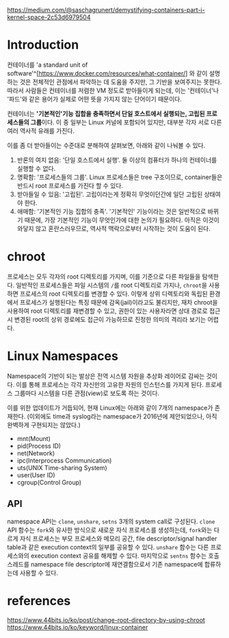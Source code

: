 https://medium.com/@saschagrunert/demystifying-containers-part-i-kernel-space-2c53d6979504

# Introduction
컨테이너를 'a standard unit of software'^[https://www.docker.com/resources/what-container/] 와 같이 설명하는 것은 전체적인 관점에서 파악하는 데 도움을 주지만, 그 기반을 보여주지는 못한다.
따라서 사람들은 컨테이너를 저렴한 VM 정도로 받아들이게 되는데, 이는 '컨테이너'나 '파드'와 같은 용어가 실제로 어떤 뜻을 가지지 않는 단어이기 때문이다.

컨테이너는 **'기본적인'기능 집합을 충족하면서 단일 호스트에서 실행되는, 고립된 프로세스들의 그룹**이다. 이 중 일부는 Linux 커널에 포함되어 있지만, 대부분 각자 서로 다른 여러 역사적 유래를 가진다.

이를 좀 더 받아들이는 수준대로 분해하여 살펴보면, 아래와 같이 나눠볼 수 있다.
1. 반론의 여지 없음: '단일 호스트에서 실행'. 둘 이상의 컴퓨터가 하나의 컨테이너를 실행할 수 없다.
2. 명확함: '프로세스들의 그룹'. Linux 프로세스들은 tree 구조이므로, container들은 반드시 root 프로세스를 가진다 할 수 있다.
3. 받아들일 수 있음: '고립된'. 고립이라는게 정확히 무엇이던간에 일단 고립된 상태여야 한다.
4. 애매함: '기본적인 기능 집합의 충족'. '기본적인' 기능이라는 것은 일반적으로 바뀌기 때문에, 가장 기본적인 기능이 무엇인가에 대한 논의가 필요하다.
아직은 이것이 와닿지 않고 혼란스러우므로, 역사적 맥락으로부터 시작하는 것이 도움이 된다.

# chroot
프로세스는 모두 각자의 root 디렉토리를 가지며, 이를 기준으로 다른 파일들을 탐색한다.
일반적인 프로세스들은  파일 시스템의 `/`를 root 디렉토리로 가지나, `chroot`을 사용하면 프로세스의 root 디렉토리를 변경할 수 있다.
이렇게 상위 디렉토리와 독립된 환경에서 프로세스가 실행된다는 특징 때문에 감옥(jail)이라고도 불리지만, 재차 chroot을 사용하여 root 디렉토리를 재변경할 수 있고, 권한이 있는 사용자라면 상대 경로로 접근 시 변경된 root의 상위 경로에도 접근이 가능하므로 진정한 의미의 격리라 보기는 어렵다.

# Linux Namespaces
Namespace의 기반이 되는 발상은 전역 시스템 자원을 추상화 레이어로 감싸는 것이다.
이를 통해 프로세스는 각각 자신만의 고유한 자원의 인스턴스를 가지게 된다.
프로세스 그룹마다 시스템을 다른 관점(view)로 보도록 하는 것이다.

이를 위한 업데이트가 거듭되어, 현재 Linux에는 아래와 같이 7개의 namespace가 존재한다.
(이외에도 time과 syslog라는  namespace가 2016년에 제안되었으나, 아직 완벽하게 구현되지는 않았다.)
- mnt(Mount)
- pid(Process ID)
- net(Network)
- ipc(Interprocess Communication)
- uts(UNIX Time-sharing System)
- user(User ID)
- cgroup(Control Group)

## API
namespace API는 `clone`, `unshare`, `setns` 3개의 system call로 구성된다.
`clone` API 함수는 `fork`와 유사한 방식으로 새로운 자식 프로세스를 생성하는데, `fork`와는 다르게 자식 프로세스는 부모 프로세스와 메모리 공간, file descriptor/signal handler table과 같은 execution context의 일부를 공유할 수 있다.
`unshare` 함수는 다른 프로세스와의 execution context 공유를 해제할 수 있다.
마지막으로 `sentns` 함수는 호출 스레드를 namespace file descriptor에 재연결함으로서 기존 namespace에 합류하는데 사용할 수 있다.


# references
https://www.44bits.io/ko/post/change-root-directory-by-using-chroot
https://www.44bits.io/ko/keyword/linux-container
